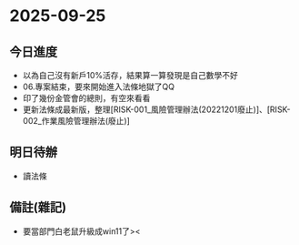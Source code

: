 # 2025-09-25

## 今日進度 
- 以為自己沒有新戶10%活存，結果算一算發現是自己數學不好
- 06.專案結束，要來開始進入法條地獄了QQ
- 印了幾份金管會的總則，有空來看看
- 更新法條成最新版，整理[RISK-001_風險管理辦法(20221201廢止)]、[RISK-002_作業風險管理辦法(廢止)]

## 明日待辦
- 讀法條

## 備註(雜記)
- 要當部門白老鼠升級成win11了><
